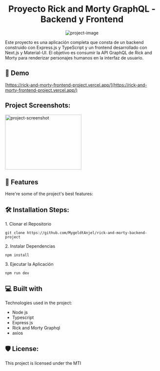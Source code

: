 <h1 align="center" id="title">Proyecto Rick and Morty GraphQL - Backend y Frontend</h1>

<p align="center"><img src="https://drive.google.com/u/0/uc?id=11kEXJhyadNuSphWSgyo9c46JSRHkKs1C&amp;export=download" alt="project-image"></p>

<p id="description">Este proyecto es una aplicación completa que consta de un backend construido con Express.js y TypeScript y un frontend desarrollado con Next.js y Material-UI. El objetivo es consumir la API GraphQL de Rick and Morty para renderizar personajes humanos en la interfaz de usuario.</p>

<h2>🚀 Demo</h2>

[https://rick-and-morty-frontend-project.vercel.app/](https://rick-and-morty-frontend-project.vercel.app/)

<h2>Project Screenshots:</h2>

<img src="https://drive.google.com/u/0/uc?id=15fp5ZIM4hVJjLx8vMVXVBJcNOFxPO6IU&amp;export=download" alt="project-screenshot" width="250" height="180/">

  
  
<h2>🧐 Features</h2>

Here're some of the project's best features:

<h2>🛠️ Installation Steps:</h2>

<p>1. Clonar el Repositorio</p>

```
git clone https://github.com/MygeldtAnjel/rick-and-morty-backend-project
```

<p>2. Instalar Dependencias</p>

```
npm install
```

<p>3. Ejecutar la Aplicación</p>

```
npm run dev
```

  
  
<h2>💻 Built with</h2>

Technologies used in the project:

*   Node js
*   Typescript
*   Express js
*   Rick and Morty Graphql
*   axios

<h2>🛡️ License:</h2>

This project is licensed under the MTI
